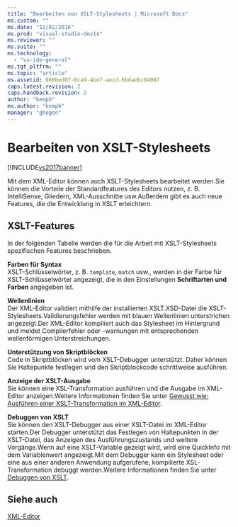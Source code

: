 ```yaml
---
title: "Bearbeiten von XSLT-Stylesheets | Microsoft Docs"
ms.custom: ""
ms.date: "12/02/2016"
ms.prod: "visual-studio-dev14"
ms.reviewer: ""
ms.suite: ""
ms.technology: 
  - "vs-ide-general"
ms.tgt_pltfrm: ""
ms.topic: "article"
ms.assetid: 080bed0f-0ca9-4be7-aecd-6bdaebc04007
caps.latest.revision: 2
caps.handback.revision: 2
author: "kempb"
ms.author: "kempb"
manager: "ghogen"
---
```

# Bearbeiten von XSLT-Stylesheets
[!INCLUDE[vs2017banner](../code-quality/includes/vs2017banner.md)]

Mit dem XML\-Editor können auch XSLT\-Stylesheets bearbeitet werden.Sie können die Vorteile der Standardfeatures des Editors nutzen, z. B. IntelliSense, Gliedern, XML\-Ausschnitte usw.Außerdem gibt es auch neue Features, die die Entwicklung in XSLT erleichtern.  
  
## XSLT\-Features  
 In der folgenden Tabelle werden die für die Arbeit mit XSLT\-Stylesheets spezifischen Features beschrieben.  
  
 **Farben für Syntax**  
 XSLT\-Schlüsselwörter, z. B. `template`, `match` usw., werden in der Farbe für XSLT\-Schlüsselwörter angezeigt, die in den Einstellungen **Schriftarten und Farben** angegeben ist.  
  
 **Wellenlinien**  
 Der XML\-Editor validiert mithilfe der installierten XSLT.XSD\-Datei die XSLT\-Stylesheets.Validierungsfehler werden mit blauen Wellenlinien unterstrichen angezeigt.Der XML\-Editor kompiliert auch das Stylesheet im Hintergrund und meldet Compilerfehler oder \-warnungen mit entsprechenden wellenförmigen Unterstreichungen.  
  
 **Unterstützung von Skriptblöcken**  
 Code in Skriptblöcken wird vom XSLT\-Debugger unterstützt. Daher können Sie Haltepunkte festlegen und den Skriptblockcode schrittweise ausführen.  
  
 **Anzeige der XSLT\-Ausgabe**  
 Sie können eine XSL\-Transformation ausführen und die Ausgabe im XML\-Editor anzeigen.Weitere Informationen finden Sie unter [Gewusst wie: Ausführen einer XSLT\-Transformation im XML\-Editor](../xml-tools/how-to-execute-an-xslt-transformation-from-the-xml-editor.md).  
  
 **Debuggen von XSLT**  
 Sie können den XSLT\-Debugger aus einer XSLT\-Datei im XML\-Editor starten.Der Debugger unterstützt das Festlegen von Haltepunkten in der XSLT\-Datei, das Anzeigen des Ausführungszustands und weitere Vorgänge.Wenn auf eine XSLT\-Variable gezeigt wird, wird eine QuickInfo mit dem Variablenwert angezeigt.Mit dem Debugger kann ein Stylesheet oder eine aus einer anderen Anwendung aufgerufene, kompilierte XSL\-Transformation debuggt werden.Weitere Informationen finden Sie unter [Debuggen von XSLT](../xml-tools/debugging-xslt.md).  
  
## Siehe auch  
 [XML\-Editor](../xml-tools/xml-editor.md)